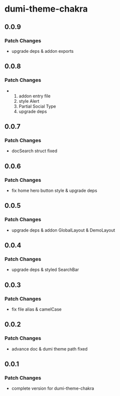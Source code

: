 # dumi-theme-chakra

## 0.0.9

### Patch Changes

- upgrade deps & addon exports

## 0.0.8

### Patch Changes

- 1. addon entry file
  2. style Alert
  3. Partial Social Type
  4. upgrade deps

## 0.0.7

### Patch Changes

- docSearch struct fixed

## 0.0.6

### Patch Changes

- fix home hero button style & upgrade deps

## 0.0.5

### Patch Changes

- upgrade deps & addon GlobalLayout & DemoLayout

## 0.0.4

### Patch Changes

- upgrade deps & styled SearchBar

## 0.0.3

### Patch Changes

- fix file alias & camelCase

## 0.0.2

### Patch Changes

- advance doc & dumi theme path fixed

## 0.0.1

### Patch Changes

- complete version for dumi-theme-chakra
